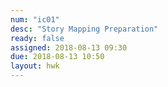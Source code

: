 ```yaml
---
num: "ic01"
desc: "Story Mapping Preparation"
ready: false
assigned: 2018-08-13 09:30
due: 2018-08-13 10:50
layout: hwk
---
```


